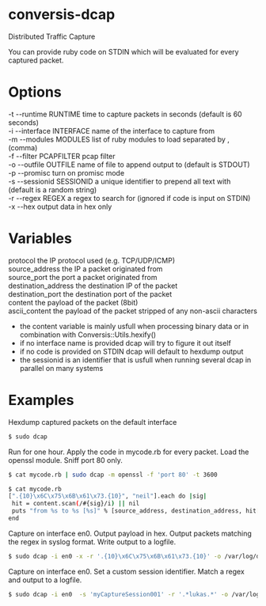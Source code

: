 conversis-dcap
==============

Distributed Traffic Capture

You can provide ruby code on STDIN which will be evaluated for every captured packet.

# Options

  -t --runtime RUNTIME		time to capture packets in seconds (default is 60 seconds)  
  -i --interface INTERFACE 	name of the interface to capture from  
  -m --modules MODULES		list of ruby modules to load separated by , (comma)  
  -f --filter PCAPFILTER	pcap filter  
  -o --outfile OUTFILE		name of file to append output to (default is STDOUT)  
  -p --promisc				turn on promisc mode  
  -s --sessionid SESSIONID	a unique identifier to prepend all text with (default is a random string)  
  -r --regex REGEX			a regex to search for (ignored if code is input on STDIN)  
  -x --hex					output data in hex only  

# Variables
  protocol					the IP protocol used (e.g. TCP/UDP/ICMP)  
  source_address			the IP a packet originated from  
  source_port				the port a packet originated from  
  destination_address		the destination IP of the packet  
  destination_port			the destination port of the packet  
  content					the payload of the packet (8bit)  
  ascii_content				the payload of the packet stripped of any non-ascii characters  

 * the content variable is mainly usfull when processing binary data or in combination with Conversis::Utils.hexify()
 * if no interface name is provided dcap will try to figure it out itself
 * if no code is provided on STDIN dcap will default to hexdump output
 * the sessionid is an identifier that is usfull when running several dcap in parallel on many systems

# Examples

  Hexdump captured packets on the default interface
   ```bash
  $ sudo dcap
  ```

  Run for one hour. Apply the code in mycode.rb for every packet. Load the openssl module. Sniff port 80 only.
   ```bash
  $ cat mycode.rb | sudo dcap -m openssl -f 'port 80' -t 3600

  $ cat mycode.rb
  [".{10}\x6C\x75\x6B\x61\x73.{10}", "neil"].each do |sig|
    hit = content.scan(/#{sig}/i) || nil
    puts "from %s to %s [%s]" % [source_address, destination_address, hit[0]] unless hit.size.zero?
  end
  ```

  Capture on interface en0. Output payload in hex. Output packets matching the regex in syslog format. Write output to a logfile.
  ```bash
  $ sudo dcap -i en0 -x -r '.{10}\x6C\x75\x6B\x61\x73.{10}' -o /var/log/dcap.log
  ```

  Capture on interface en0. Set a custom session identifier. Match a regex and output to a logfile.
  ```bash
  $ sudo dcap -i en0  -s 'myCaptureSession001' -r '.*lukas.*' -o /var/log/dcap.log
  ```
